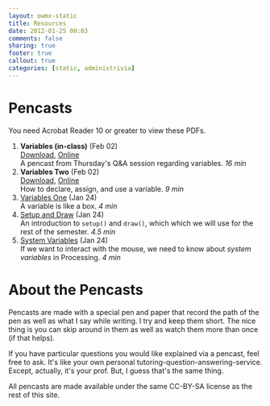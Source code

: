 ```yaml
---
layout: owmx-static
title: Resources
date: 2012-01-25 00:03
comments: false
sharing: true
footer: true
callout: true
categories: [static, administrivia]
---
```


# Pencasts

You need Acrobat Reader 10 or greater to view these PDFs.

1. **Variables (in-class)** (Feb 02)<br/>
   [Download](20120202-variables-in-class.pdf), [Online](http://www.livescribe.com/cgi-bin/WebObjects/LDApp.woa/wa/MLSOverviewPage?sid=71mBdH5drj00) <br/>
   A pencast from Thursday's Q&A session regarding variables. *16 min*
1. **Variables Two**  (Feb 02) <br/>
   [Download](20120202-variables-02.pdf), [Online](http://www.livescribe.com/cgi-bin/WebObjects/LDApp.woa/wa/MLSOverviewPage?sid=rlkBx6mhRRhk) </br>
   How to declare, assign, and use a variable. *9 min*
1. [Variables One](20120124-variables-01.pdf) (Jan 24) <br/> 
   A variable is like a box. *4 min*
1. [Setup and Draw](20120124-setup-and-draw.pdf) (Jan 24) <br/> 
   An introduction to <code>setup()</code> and <code>draw()</code>, which
   which we will use for the rest of the semester. *4.5 min*
1. [System Variables](20120124-system-variables.pdf) (Jan 24) <br/> 
   If we want to interact with the mouse, we need to know about *system variables* in Processing. *4 min*
   
# About the Pencasts

Pencasts are made with a special pen and paper that record the path of the pen as well as what I say while writing. I try and keep them short. The nice thing is you can skip around in them as well as watch them more than once (if that helps). 

If you have particular questions you would like explained via a pencast, feel free to ask. It's like your own personal tutoring-question-answering-service. Except, actually, it's your prof. But, I guess that's the same thing.

All pencasts are made available under the same CC-BY-SA license as the rest of this site. 
